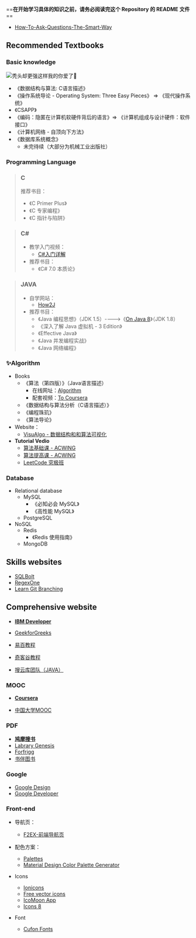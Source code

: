 ==**在开始学习具体的知识之前，请务必阅读完这个 Repository 的 README 文件**==

- [How-To-Ask-Questions-The-Smart-Way](https://github.com/tvvocold/How-To-Ask-Questions-The-Smart-Way#原文how-to-ask-questions-the-smart-way)

## Recommended Textbooks

### Basic knowledge

![秃头却更强这样我的你爱了🐎](https://cdn.blog.buckbit.top/img/渴望力量.png)

- 《数据结构与算法: C语言描述》
- 《操作系统导论 - Operating System: Three Easy Pieces》 => 《现代操作系统》
- 《CSAPP》
- 《编码：隐匿在计算机软硬件背后的语言》=> 《计算机组成与设计硬件：软件接口》
- 《计算机网络 - 自顶向下方法》
- 《数据库系统概念》
  - 未完待续（大部分为机械工业出版社）

### Programming Language

> ### C
>
> 推荐书目：
>
> - 《C Primer Plus》
> - 《C 专家编程》
> - 《C 指针与陷阱》

> ### C#
>
> - 教学入门视频：
>   - [C#入门详解](https://www.bilibili.com/video/av1422127/?p=2)
> - 推荐书目：
>   - 《C# 7.0 本质论》

> ### JAVA
>
> - 自学网站：
>   - [How2J](https://how2j.cn/)
> - 推荐书目：
>   - 《Java 编程思想》（JDK 1.5）---->《[On Java 8](https://lingcoder.github.io/OnJava8)》（JDK 1.8）
>   - 《深入了解 Java 虚拟机 - 3 Edition》
>   - 《Effective Java》
>   - 《Java 并发编程实战》
>   - 《Java 网络编程》


### ✨Algorithm

- Books
  - 《算法（第四版）》（Java语言描述）
    - 在线网址：[Algorithm](https://algs4.cs.princeton.edu/home/)
    - 配套视频：[To Coursera](https://www.coursera.org/learn/algorithms-part1)
  - 《数据结构与算法分析（C语言描述）》
  - 《编程珠玑》
  - 《算法导论》
- Website：
  - [VisuAlgo - 数据结构和和算法可视化](https://visualgo.net/zh)
- **Tutorial Vedio**
  - [算法基础课 - ACWING](https://jgsueducn-my.sharepoint.com/:f:/g/personal/1809103029_jgsu_edu_cn/ErNEtiO7qXBLrJ7ui3d1SMUBwRaMe0yfHL3pS4fLTdnV_Q?e=S26Y4m)
  - [算法提高课 - ACWING](https://jgsueducn-my.sharepoint.com/:f:/g/personal/1809103029_jgsu_edu_cn/EtPPa6vnd2FNhdKegZhEEKcBVoQ5vQ_tI4Q_v5b3iPjCIA?e=QfrE1E)
  - [LeetCode 究极班](https://jgsueducn-my.sharepoint.com/:f:/g/personal/1809103029_jgsu_edu_cn/Er8zQ4M0xDpIgLLv5wi_f9cBsTjtF8c_KFT7LSSNxraeSQ?e=5839Zx)

### Database

- Relational database
  - MySQL
    - 《必知必会 MySQL》
    - 《高性能 MySQL》
  - PostgreSQL
- NoSQL
  - Redis
    - 《Redis 使用指南》
  - MongoDB

## Skills websites

- [SQLBolt](https://sqlbolt.com/)
- [RegexOne](https://regexone.com/)
- [Learn Git Branching](https://learngitbranching.js.org/)

## Comprehensive website

- [**IBM Developer**](https://www.ibm.com/developerworks/cn/)

- [GeekforGreeks](https://www.geeksforgeeks.org/)
- [易百教程](https://www.yiibai.com/)
- [奇客谷教程](https://www.qikegu.com/)
- [搜云库团队（JAVA）](https://tech.souyunku.com/)

### MOOC

- [**Coursera**](https://www.coursera.org/)

- [中国大学MOOC](https://www.icourse163.org/)

### PDF

- [**鸠摩搜书**](https://www.jiumodiary.com/)
- [Labrary Genesis](http://gen.lib.rus.ec/)
- [Forfrigg](http://cache9.pinboard.in/williamwoo/321bfa6009b27416727f/#gsc.tab=0)
- [书伴图书](https://bookfere.com/search)

### Google

- [Google Design](https://design.google/)
- [Google Developer](https://developers.google.cn/)

### Front-end

- 导航页：
  - [F2EX-前端导航页](http://hao.f2ex.cn/)

- 配色方案：
  - [Palettes](https://flatuicolors.com/)
  - [Material Design Color Palette Generator](https://www.materialpalette.com/)

- Icons
  - [Ionicons](https://ionicons.com/)
  - [Free vector icons](https://www.flaticon.com/)
  - [IcoMoon App](https://icomoon.io/app/#/select)
  - [Icons 8](https://icons8.com/)

- Font
  - [Cufon Fonts](https://www.cufonfonts.com/)